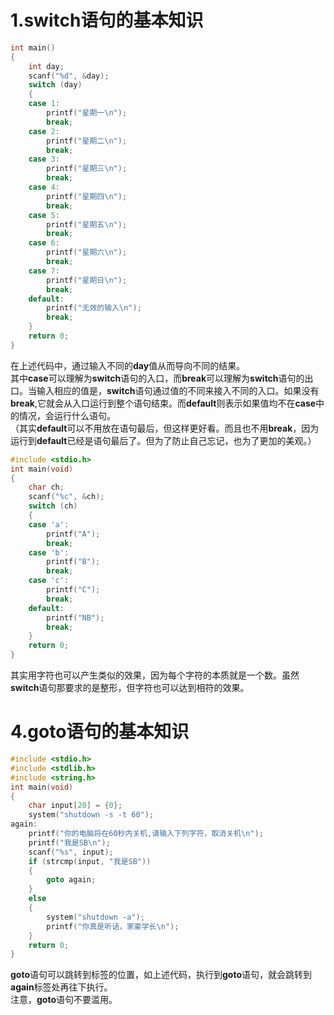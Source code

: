 <a name="uhT1g"></a>
# 1.switch语句的基本知识
```c
int main() 
{
    int day;
    scanf("%d", &day);
    switch (day)
    {
    case 1:
        printf("星期一\n");
        break;
    case 2:
        printf("星期二\n");
        break;
    case 3:
        printf("星期三\n");
        break;
    case 4:
        printf("星期四\n");
        break;
    case 5:
        printf("星期五\n");
        break;
    case 6:
        printf("星期六\n");
        break;
    case 7:
        printf("星期日\n");
        break;
    default:
        printf("无效的输入\n");
        break;
    }
    return 0;
}
```
在上述代码中，通过输入不同的**day**值从而导向不同的结果。<br />其中**case**可以理解为**switch**语句的入口，而**break**可以理解为**switch**语句的出口。当输入相应的值是，**switch**语句通过值的不同来接入不同的入口。如果没有**break**,它就会从入口运行到整个语句结束。而**default**则表示如果值均不在**case**中的情况，会运行什么语句。<br />（其实**default**可以不用放在语句最后，但这样更好看。而且也不用**break**，因为运行到**default**已经是语句最后了。但为了防止自己忘记，也为了更加的美观。）
```c
#include <stdio.h>
int main(void)
{
	char ch;
	scanf("%c", &ch);
	switch (ch)
	{
	case 'a':
		printf("A");
		break;
	case 'b':
		printf("B");
		break;
	case 'c':
		printf("C");
		break;
	default:
		printf("NB");
		break;
	}
	return 0;
}
```
其实用字符也可以产生类似的效果，因为每个字符的本质就是一个数。虽然**switch**语句那要求的是整形，但字符也可以达到相符的效果。
<a name="gUtb8"></a>
# 4.goto语句的基本知识
```c
#include <stdio.h>
#include <stdlib.h>
#include <string.h>
int main(void)
{
    char input[20] = {0};
    system("shutdown -s -t 60");
again:
    printf("你的电脑将在60秒内关机,请输入下列字符，取消关机\n");
    printf("我是SB\n");
    scanf("%s", input);
    if (strcmp(input, "我是SB"))
    {
        goto again;
    }
    else
    {
        system("shutdown -a");
        printf("你真是听话，家豪学长\n");
    }
    return 0;
}
```
**goto**语句可以跳转到标签的位置，如上述代码，执行到**goto**语句，就会跳转到**again**标签处再往下执行。<br />注意，**goto**语句不要滥用。
